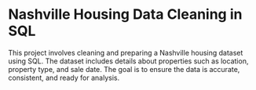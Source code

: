 # Nashville Housing Data Cleaning in SQL
 
This project involves cleaning and preparing a Nashville housing dataset using SQL. The dataset includes details about properties such as location, property type, and sale date. The goal is to ensure the data is accurate, consistent, and ready for analysis.
